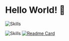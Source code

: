 # Hello World! 👋

![Skills](https://skillicons.dev/icons?i=php,nodejs,html,css,js,wordpress,jquery,ts,wasm,mysql,sqlite,regex,c,cpp,cmake,bash,electron,github,git,svg,nginx,go,md,redis,linux,bsd,vim,vscode,md,bootstrap,codepen,docker,figma,firebase,graphql,laravel,linkedin,postman,raspberrypi,stackoverflow,ps,xd,au&theme=light)

![Skills](https://cheesits456-readme-stats.vercel.app/api/top-langs?username=samad-aghaei&layout=compact&langs_count=60&show_icons=true)
[![Readme Card](https://github-readme-stats.vercel.app/api/pin/?username=samad-aghaei&repo=SVG-Icons-Table-View)](https://github.com/samad-aghaei/SVG-Icons-Table-View)

<!--
**samad-aghaei/samad-aghaei** is a ✨ _special_ ✨ repository because its `README.md` (this file) appears on your GitHub profile.

Here are some ideas to get you started:

- 🔭 I’m currently working on ...
- 🌱 I’m currently learning ...
- 👯 I’m looking to collaborate on ...
- 🤔 I’m looking for help with ...
- 💬 Ask me about ...
- 📫 How to reach me: ...
- 😄 Pronouns: ...
- ⚡ Fun fact: ...
-->
